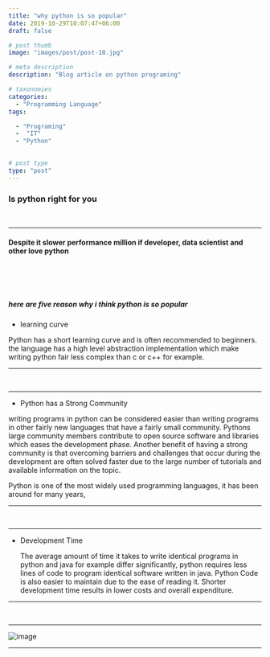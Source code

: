 ```yaml
---
title: "why python is so popular"
date: 2019-10-29T10:07:47+06:00
draft: false

# post thumb
image: "images/post/post-10.jpg"

# meta description
description: "Blog article on python programing"

# taxonomies
categories: 
  - "Programming Language"
tags:

  - "Programing"
  -  "IT"
  - "Python"
 

# post type
type: "post"
---
```


### Is python right for you

<br>
<hr>

#### Despite it slower performance million if developer, data scientist and other love python
<br>
<br>
<br>
 
 ##### here are five reason why i think python is so popular


* learning curve 

Python has a short learning curve and is often recommended to beginners.
the language has a high level abstraction implementation which make writing python 
fair less complex than c or c++ for example.
<hr>


<br>
<hr>

* Python has a Strong Community 

 writing programs in python can be considered easier than writing programs in 
 other fairly new languages that have a fairly small community.
 Pythons large community members contribute to open source software and libraries
 which eases the development phase. Another benefit of having a strong community is
 that overcoming barriers and challenges that occur during the development
 are often solved faster due to the large number of tutorials and available
 information on the topic.  

 Python is one of the most widely used programming languages,
 it has been around for many years,  

<hr>


<br>
<hr>

* Development Time

  The average amount of time it takes to write identical programs in python and 
  java for example differ significantly, python requires less lines of code to program
  identical software written in java. Python Code is also easier to maintain due to the 
  ease of reading it. Shorter development time results in lower costs and overall expenditure.
<hr>

<br>
<hr>

![image](../../images/post/post-10.1.jpg)

<hr>

